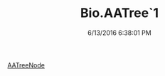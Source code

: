 ﻿---
title: Bio.AATree`1
date: 6/13/2016 6:38:01 PM
---

[AATreeNode](T-Bio.AATree`1.AATreeNode.html)
